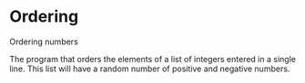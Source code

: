 # Ordering
Ordering numbers

The program that orders the elements of a list of integers entered in a single line. This list will have a random number of positive and negative numbers.
